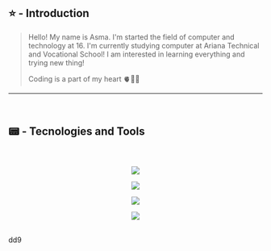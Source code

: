 
## ⭐ - Introduction
> Hello! My name is Asma.
> I'm started the field of computer and technology at 16.
> I'm currently studying computer at Ariana Technical and Vocational School!
> I am interested in learning everything and trying new thing!
>  
> Coding is a part of my heart 🫀👩‍💻
---
<br>

## 📟 - Tecnologies and Tools
<br>
<p align="center">
  <a href="https://skillicons.dev">
    <img src="https://skillicons.dev/icons?i=git,cs,html,github,visualstudio" />
  </a>
</p>
<p align="center">
  <a href="https://skillicons.dev">
    <img src="https://skillicons.dev/icons?i=vscode,ai,pycharm,css,figma" />
  </a>
</p>
<p align="center">
  <a href="https://skillicons.dev">
    <img src="https://skillicons.dev/icons?i=ae,bootstrap,codepen,kali,js" />
  </a>
</p>
<p align="center">
  <a href="https://skillicons.dev">
    <img src="https://skillicons.dev/icons?i=ps,windows,python" />
  </a>
</p>
  </a>
</p>
<br>
dd9

 



